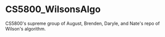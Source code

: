 # CS5800_WilsonsAlgo

CS5800's supreme group of August, Brenden, Daryle, and Nate's repo of Wilson's algorithm. 
